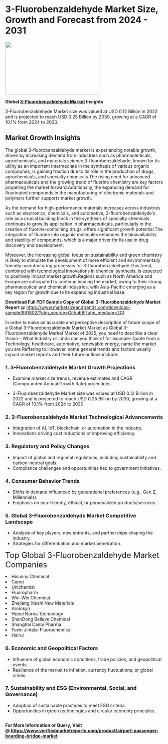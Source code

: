 <H1>3-Fluorobenzaldehyde Market Size, Growth and Forecast from 2024 - 2031</H1><img class="aligncenter size-medium wp-image-584254" src="https://thirdeyenews.in/wp-content/uploads/2024/09/Global-Market-Research-300x168.jpeg" alt="" width="300" height="168" /><p><strong>Global&nbsp;<a href="https://www.marketsizeandtrends.com/download-sample/891802/?utm_source=Github8j?utm_medium=201">3-Fluorobenzaldehyde Market</a> Insights</strong></p><p>3-Fluorobenzaldehyde Market size was valued at USD 0.12 Billion in 2022 and is projected to reach USD 0.25 Billion by 2030, growing at a CAGR of 10.1% from 2024 to 2030.</p><p><h2>Market Growth Insights</h2> <p>The global 3-fluorobenzaldehyde market is experiencing notable growth, driven by increasing demand from industries such as pharmaceuticals, agrochemicals, and materials science.3-fluorobenzaldehyde, known for its utility as an important intermediate in the synthesis of various organic compounds, is gaining traction due to its role in the production of drugs, agrochemicals, and specialty chemicals.The rising need for advanced pharmaceuticals and the growing trend of fluorine chemistry are key factors propelling the market forward.Additionally, the expanding demand for fluorinated compounds in the manufacturing of electronic materials and polymers further supports market growth.</p> <p>As the demand for high-performance materials increases across industries such as electronics, chemicals, and automotive, 3-fluorobenzaldehyde's role as a crucial building block in the synthesis of specialty chemicals continues to grow.Its application in pharmaceuticals, particularly in the creation of fluorine-containing drugs, offers significant growth potential.The integration of fluorine into organic molecules enhances the bioavailability and stability of compounds, which is a major driver for its use in drug discovery and development.</p> <p>Moreover, the increasing global focus on sustainability and green chemistry is likely to stimulate the development of more efficient and environmentally friendly manufacturing processes for 3-fluorobenzaldehyde.This trend, combined with technological innovations in chemical synthesis, is expected to positively impact market growth.Regions such as North America and Europe are anticipated to continue leading the market, owing to their strong pharmaceutical and chemical industries, with Asia-Pacific emerging as a key region for growth due to its expanding industrial base.</p> <p><span class=""><strong>Download Full PDF Sample Copy of Global 3-Fluorobenzaldehyde Market Report</strong> @ <a href="https://www.marketsizeandtrends.com/download-sample/891802/?utm_source=Github8j?utm_medium=201" target="_blank">https://www.marketsizeandtrends.com/download-sample/891802/?utm_source=Github8j?utm_medium=201</a></span></p><p>In order to make an accurate and perceptive description of future scope of a Global&nbsp;3-Fluorobenzaldehyde Market Market as Global&nbsp;3-Fluorobenzaldehyde Market Market of 2025, you need to describe a clear Vision &ndash; What Industry or Linda can you think of for example: Quote from a Technology, healthcare, automotive, renewable energy, name the market you are Reffering to.However, some general trends and factors usually impact market reports and their future outlook include:</p><h3>1.&nbsp;<strong>3-Fluorobenzaldehyde Market Growth Projections</strong></h3><ul><li>Examine market size trends, revenue estimates and CAGR (Compounded Annual Growth Rate) projections.</li><li><p>3-Fluorobenzaldehyde Market size was valued at USD 0.12 Billion in 2022 and is projected to reach USD 0.25 Billion by 2030, growing at a CAGR of 10.1% from 2024 to 2030.</p></li></ul><h3>2.&nbsp;<strong>3-Fluorobenzaldehyde Market Technological Advancements</strong></h3><ul><li>Integration of AI, IoT, blockchain, or automation in the industry.</li><li>Innovations driving cost reductions or improving efficiency.</li></ul><h3>3.&nbsp;<strong>Regulatory and Policy Changes</strong></h3><ul><li>Impact of global and regional regulations, including sustainability and carbon-neutral goals.</li><li>Compliance challenges and opportunities tied to government initiatives.</li></ul><h3>4.&nbsp;<strong>Consumer Behavior Trends</strong></h3><ul><li>Shifts in demand influenced by generational preferences (e.g., Gen Z, Millennials).</li><li>Emphasis on eco-friendly, ethical, or personalized products/services.</li></ul><h3>5.&nbsp;<strong>Global 3-Fluorobenzaldehyde Market Competitive Landscape</strong></h3><ul><li>Analysis of key players, new entrants, and partnerships shaping the industry.</li><li>Strategies for differentiation and market penetration.</li></ul><p data-pm-slice="1 1 []"><span style="color: inherit; font-family: inherit; font-size: 25px;">Top Global 3-Fluorobenzaldehyde Market Companies</span></p><div class="" data-test-id=""><p><li>Hisunny Chemical</li><li> Capot</li><li> Unichemist</li><li> Fluoropharm</li><li> Win-Win Chemical</li><li> Zhejiang Xieshi New Materials</li><li> Aromsyn</li><li> Hubei Norna Technology</li><li> ShanDong Believe Chemical</li><li> Shanghai Canbi Pharma</li><li> Fuxin Jintelai Fluorochemical</li><li> Hairui</li></p></div><h3>6.&nbsp;<strong>Economic and Geopolitical Factors</strong></h3><ul><li>Influence of global economic conditions, trade policies, and geopolitical events.</li><li>Resilience of the market to inflation, currency fluctuations, or global crises.</li></ul><h3>7.&nbsp;<strong>Sustainability and ESG (Environmental, Social, and Governance)</strong></h3><ul><li>Adoption of sustainable practices to meet ESG criteria.</li><li>Opportunities in green technologies and circular economy principles.</li></ul><h2><strong style="font-size: 14px;">For More Information or Query, Visit @&nbsp;</strong><a style="background-color: #ffffff; font-size: 14px;" href="https://www.marketsizeandtrends.com/report/3-fluorobenzaldehyde-market/" target="_blank">https://www.verifiedmarketreports.com/product/airport-passenger-boarding-bridge-market</a></h2>